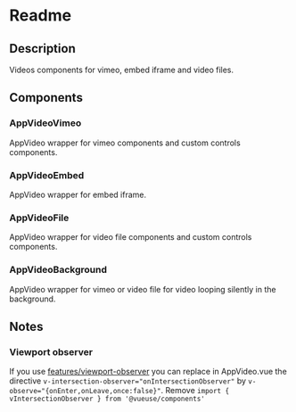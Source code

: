 # Readme

## Description
Videos components for vimeo, embed iframe and video files.


## Components

### AppVideoVimeo
AppVideo wrapper for vimeo components and custom controls components.

### AppVideoEmbed
AppVideo wrapper for embed iframe.

### AppVideoFile
AppVideo wrapper for video file components and custom controls components.

### AppVideoBackground
AppVideo wrapper for vimeo or video file for video looping silently in the background.

## Notes

### Viewport observer
If you use [features/viewport-observer](https://github.com/AkaruDev/nuxt-3-templates/tree/features/viewport-observer) you can replace in AppVideo.vue the directive `v-intersection-observer="onIntersectionObserver"` by `v-observe="{onEnter,onLeave,once:false}"`.
Remove `import { vIntersectionObserver } from '@vueuse/components'`

